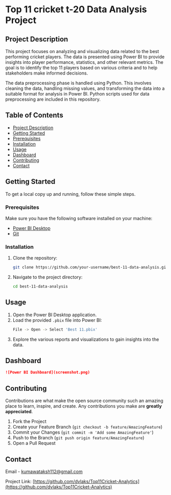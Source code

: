 
# Top 11 cricket t-20 Data Analysis Project

## Project Description

This project focuses on analyzing and visualizing data related to the best performing cricket players. The data is presented using Power BI to provide insights into player performance, statistics, and other relevant metrics. The goal is to identify the top 11 players based on various criteria and to help stakeholders make informed decisions.

The data preprocessing phase is handled using Python. This involves cleaning the data, handling missing values, and transforming the data into a suitable format for analysis in Power BI. Python scripts used for data preprocessing are included in this repository.

## Table of Contents

- [Project Description](#project-description)
- [Getting Started](#getting-started)
- [Prerequisites](#prerequisites)
- [Installation](#installation)
- [Usage](#usage)
- [Dashboard](#Dashboard)
- [Contributing](#contributing)
- [Contact](#contact)

## Getting Started

To get a local copy up and running, follow these simple steps.

### Prerequisites

Make sure you have the following software installed on your machine:

- [Power BI Desktop](https://powerbi.microsoft.com/desktop/)
- [Git](https://git-scm.com/)

### Installation

1. Clone the repository:
   ```sh
   git clone https://github.com/your-username/best-11-data-analysis.git
   ```
2. Navigate to the project directory:
   ```sh
   cd best-11-data-analysis
   ```

## Usage

1. Open the Power BI Desktop application.
2. Load the provided `.pbix` file into Power BI:
   ```sh
   File -> Open -> Select 'Best 11.pbix'
   ```
3. Explore the various reports and visualizations to gain insights into the data.

## Dashboard
```markdown
![Power BI Dashboard](screenshot.png)
```


## Contributing

Contributions are what make the open source community such an amazing place to learn, inspire, and create. Any contributions you make are **greatly appreciated**.

1. Fork the Project
2. Create your Feature Branch (`git checkout -b feature/AmazingFeature`)
3. Commit your Changes (`git commit -m 'Add some AmazingFeature'`)
4. Push to the Branch (`git push origin feature/AmazingFeature`)
5. Open a Pull Request


## Contact

Email - [kumawataksh112@gmail.com](mailto:your.kumawataksh112@gmail.com)

Project Link: [https://github.com/dvlaks/Top11Cricket-Analytics](https://github.com/dvlaks/Top11Cricket-Analytics)
